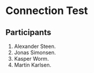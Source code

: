 # Connection Test

## Participants

1. Alexander Steen.
2. Jonas Simonsen.
3. Kasper Worm.
4. Martin Karlsen.
